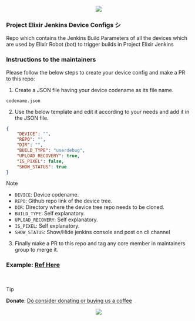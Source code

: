 <p align="center">
  <img src="https://i.imgur.com/irnHU8d.png" />
</p>

### Project Elixir Jenkins Device Configs シ
Repo which contains the Jenkins Build Parameters of all the devices which are used by Elixir Robot (bot) to trigger builds in Project Elixir Jenkins

### Instructions to the maintainers
Please follow the below steps to create your device config and make a PR to this repo:

1. Create a JSON file having your device codename as its file name.
```text
codename.json
```

2. Use the below template and edit it according to your needs and add it in the JSON file.
```json
{
    "DEVICE": "",
    "REPO": "",
    "DIR": "",
    "BUILD_TYPE": "userdebug",
    "UPLOAD_RECOVERY": true,
    "IS_PIXEL": false,
    "SHOW_STATUS": true
}
```
> [!Note]
> - `DEVICE`: Device codename.
> - `REPO`: Github repo link of the device tree.
> - `DIR`: Directory where the device tree repo needs to be cloned.
> - `BUILD_TYPE`: Self explanatory.
> - `UPLOAD_RECOVERY`: Self explanatory.
> - `IS_PIXEL`: Self explanatory.
> - `SHOW_STATUS`: Show/Hide jenkins console and post on cli channel

3. Finally make a PR to this repo and tag any core member in maintainers group to merge it.

### Example: [Ref Here](https://github.com/ProjectElixir-Devices/jenkins_config/blob/main/lynx.json)

<br>

> [!Tip]
> **Donate**: [Do consider donating or buying us a coffee](https://projectelixiros.com/donate)

<p align="center">
  <img src="https://i.imgur.com/bETSPlo.png" />
</p>
